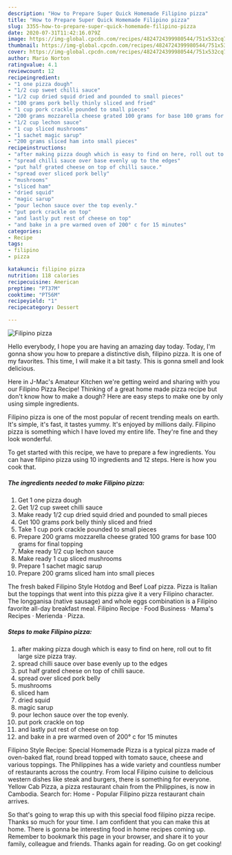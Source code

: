 ```yaml
---
description: "How to Prepare Super Quick Homemade Filipino pizza"
title: "How to Prepare Super Quick Homemade Filipino pizza"
slug: 3355-how-to-prepare-super-quick-homemade-filipino-pizza
date: 2020-07-31T11:42:16.079Z
image: https://img-global.cpcdn.com/recipes/4824724399980544/751x532cq70/filipino-pizza-recipe-main-photo.jpg
thumbnail: https://img-global.cpcdn.com/recipes/4824724399980544/751x532cq70/filipino-pizza-recipe-main-photo.jpg
cover: https://img-global.cpcdn.com/recipes/4824724399980544/751x532cq70/filipino-pizza-recipe-main-photo.jpg
author: Mario Norton
ratingvalue: 4.1
reviewcount: 12
recipeingredient:
- "1 one pizza dough"
- "1/2 cup sweet chilli sauce"
- "1/2 cup dried squid dried and pounded to small pieces"
- "100 grams pork belly thinly sliced and fried"
- "1 cup pork crackle pounded to small pieces"
- "200 grams mozzarella cheese grated 100 grams for base 100 grams for final topping"
- "1/2 cup lechon sauce"
- "1 cup sliced mushrooms"
- "1 sachet magic sarup"
- "200 grams sliced ham into small pieces"
recipeinstructions:
- "after making pizza dough which is easy to find on here, roll out to fit large size pizza tray."
- "spread chilli sauce over base evenly up to the edges"
- "put half grated cheese on top of chilli sauce."
- "spread over sliced pork belly"
- "mushrooms"
- "sliced ham"
- "dried squid"
- "magic sarup"
- "pour lechon sauce over the top evenly."
- "put pork crackle on top"
- "and lastly put rest of cheese on top"
- "and bake in a pre warmed oven of 200° c for 15 minutes"
categories:
- Recipe
tags:
- filipino
- pizza

katakunci: filipino pizza 
nutrition: 118 calories
recipecuisine: American
preptime: "PT37M"
cooktime: "PT56M"
recipeyield: "1"
recipecategory: Dessert

---
```



![Filipino pizza](https://img-global.cpcdn.com/recipes/4824724399980544/751x532cq70/filipino-pizza-recipe-main-photo.jpg)

Hello everybody, I hope you are having an amazing day today. Today, I'm gonna show you how to prepare a distinctive dish, filipino pizza. It is one of my favorites. This time, I will make it a bit tasty. This is gonna smell and look delicious.

Here in J-Mac&#39;s Amateur Kitchen we&#39;re getting weird and sharing with you our Filipino Pizza Recipe! Thinking of a great home made pizza recipe but don&#39;t know how to make a dough? Here are easy steps to make one by only using simple ingredients.

Filipino pizza is one of the most popular of recent trending meals on earth. It's simple, it's fast, it tastes yummy. It's enjoyed by millions daily. Filipino pizza is something which I have loved my entire life. They're fine and they look wonderful.


To get started with this recipe, we have to prepare a few ingredients. You can have filipino pizza using 10 ingredients and 12 steps. Here is how you cook that.

<!--inarticleads1-->

##### The ingredients needed to make Filipino pizza:

1. Get 1 one pizza dough
1. Get 1/2 cup sweet chilli sauce
1. Make ready 1/2 cup dried squid dried and pounded to small pieces
1. Get 100 grams pork belly thinly sliced and fried
1. Take 1 cup pork crackle pounded to small pieces
1. Prepare 200 grams mozzarella cheese grated 100 grams for base 100 grams for final topping
1. Make ready 1/2 cup lechon sauce
1. Make ready 1 cup sliced mushrooms
1. Prepare 1 sachet magic sarup
1. Prepare 200 grams sliced ham into small pieces


The fresh baked Filipino Style Hotdog and Beef Loaf pizza. Pizza is Italian but the toppings that went into this pizza give it a very Filipino character. The longganisa (native sausage) and whole eggs combination is a Filipino favorite all-day breakfast meal. Filipino Recipe · Food Business · Mama&#39;s Recipes · Merienda · Pizza. 

<!--inarticleads2-->

##### Steps to make Filipino pizza:

1. after making pizza dough which is easy to find on here, roll out to fit large size pizza tray.
1. spread chilli sauce over base evenly up to the edges
1. put half grated cheese on top of chilli sauce.
1. spread over sliced pork belly
1. mushrooms
1. sliced ham
1. dried squid
1. magic sarup
1. pour lechon sauce over the top evenly.
1. put pork crackle on top
1. and lastly put rest of cheese on top
1. and bake in a pre warmed oven of 200° c for 15 minutes


Filipino Style Recipe: Special Homemade Pizza is a typical pizza made of oven-baked flat, round bread topped with tomato sauce, cheese and various toppings. The Philippines has a wide variety and countless number of restaurants across the country. From local Filipino cuisine to delicious western dishes like steak and burgers, there is something for everyone. Yellow Cab Pizza, a pizza restaurant chain from the Philippines, is now in Cambodia. Search for: Home - Popular Filipino pizza restaurant chain arrives. 

So that's going to wrap this up with this special food filipino pizza recipe. Thanks so much for your time. I am confident that you can make this at home. There is gonna be interesting food in home recipes coming up. Remember to bookmark this page in your browser, and share it to your family, colleague and friends. Thanks again for reading. Go on get cooking!
